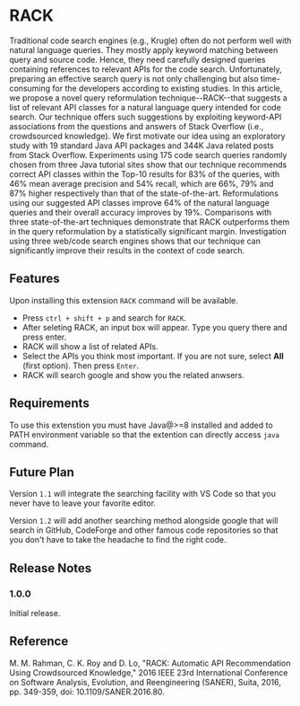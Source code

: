 # RACK

Traditional code search engines (e.g., Krugle) often do not perform well with natural language queries. They mostly apply keyword matching between query and source code. Hence, they need carefully designed queries containing references to relevant APIs for the code search. Unfortunately, preparing an effective search query is not only challenging but also time-consuming for the developers according to existing studies. In this article, we propose a novel query reformulation technique--RACK--that suggests a list of relevant API classes for a natural language query intended for code search. Our technique offers such suggestions by exploiting keyword-API associations from the questions and answers of Stack Overflow (i.e., crowdsourced knowledge). We first motivate our idea using an exploratory study with 19 standard Java API packages and 344K Java related posts from Stack Overflow. Experiments using 175 code search queries randomly chosen from three Java tutorial sites show that our technique recommends correct API classes within the Top-10 results for 83% of the queries, with 46% mean average precision and 54% recall, which are 66%, 79% and 87% higher respectively than that of the state-of-the-art. Reformulations using our suggested API classes improve 64% of the natural language queries and their overall accuracy improves by 19%. Comparisons with three state-of-the-art techniques demonstrate that RACK outperforms them in the query reformulation by a statistically significant margin. Investigation using three web/code search engines shows that our technique can significantly improve their results in the context of code search.

## Features

Upon installing this extension `RACK` command will be available.
- Press `ctrl + shift + p` and search for `RACK`.
- After seleting RACK, an input box will appear. Type you query there and press enter.
- RACK will show a list of related APIs.
- Select the APIs you think most important. If you are not sure, select **All** (first option). Then press `Enter`.
- RACK will search google and show you the related anwsers.

## Requirements

To use this extenstion you must have Java@>=8 installed
and added to PATH environment variable so that the extention can
directly access `java` command.

## Future Plan

Version `1.1` will integrate the searching facility with VS Code
so that you never have to leave your favorite editor.

Version `1.2` will add another searching method alongside google
that will search in GitHub, CodeForge and other famous code repositories
so that you don't have to take the headache to find the right code.

## Release Notes

### 1.0.0

Initial release.

## Reference

 M. M. Rahman, C. K. Roy and D. Lo, "RACK: Automatic API Recommendation Using Crowdsourced Knowledge," 2016 IEEE 23rd International Conference on Software Analysis, Evolution, and Reengineering (SANER), Suita, 2016, pp. 349-359, doi: 10.1109/SANER.2016.80.
